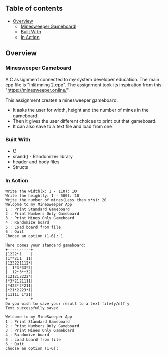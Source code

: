 ## Table of contents
- [Overview](#overview)
  - [Minesweeper Gameboard](#minesweeper-gameboard)
  - [Built With](#built-with)
  - [In Action](#in-action)

## Overview
### Minesweeper Gameboard
A C assignment connected to my system developer education.
The main cpp file is "Inlämning 2.cpp".
The assignment took its inspiration from this: "https://minesweeper.online/".

This assignment creates a minesweeper gameboard:
* It asks the user for width, height and the number of mines in the gameboard.
* Then it gives the user different choices to print out that gameboard.
* It can also save to a text file and load from one.

### Built With

- C
- srand() - Randomizer library
- header and body files
- Structs

### In Action

```
Write the width(x: 1 - 110): 10
Write the height(y: 1 - 500): 10
Write the number of mines(Less then x*y): 20
Welcome to my MineSweeper App
1 : Print Standard Gameboard
2 : Print Numbers Only Gameboard
3 : Print Mines Only Gameboard
4 : Randomize board
5 : Load board from file
6 : Quit
Choose an option (1-6): 1

Here comes your standard gameboard:
+----------+
|1222*1    |
|1**211  11|
|123221112*|
|  1*3*33*2|
|  12*3**32|
|121212222*|
|*3*2121111|
|*423*2*211|
|*21*2223*1|
|11111 1*21|
+----------+
Do you wish to save your result to a text file(y/n)? y
Text successfully saved

Welcome to my MineSweeper App
1 : Print Standard Gameboard
2 : Print Numbers Only Gameboard
3 : Print Mines Only Gameboard
4 : Randomize board
5 : Load board from file
6 : Quit
Choose an option (1-6):
```
